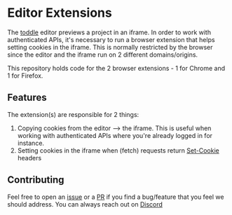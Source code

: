 # Editor Extensions

The [toddle](https://toddle.dev?utm_source=github) editor previews a project in an iframe. In order to work with authenticated APIs, it's necessary to run a browser extension that helps setting cookies in the iframe. This is normally restricted by the browser since the editor and the iframe run on 2 different domains/origins.

This repository holds code for the 2 browser extensions - 1 for Chrome and 1 for Firefox.

## Features

The extension(s) are responsible for 2 things:

1. Copying cookies from the editor --> the iframe. This is useful when working with authenticated APIs where you're already logged in for instance.
2. Setting cookies in the iframe when (fetch) requests return [Set-Cookie](https://developer.mozilla.org/en-US/docs/Web/HTTP/Headers/Set-Cookie) headers

## Contributing

Feel free to open an [issue](/issues) or a [PR](/pulls) if you find a bug/feature that you feel we should address. You can always reach out on [Discord](https://discord.com/invite/QcFjjXU3E7)
